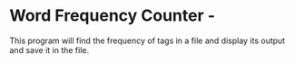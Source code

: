 # Word Frequency Counter - 
This program will find the frequency of tags in a file and display its output and save it in the file.

